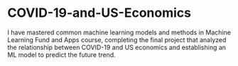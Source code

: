 # COVID-19-and-US-Economics
I have mastered common machine learning models and methods in Machine Learning Fund and Apps course, completing the final project that analyzed the relationship between COVID-19 and US economics and establishing an ML model to predict the future trend.
